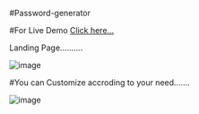 #Password-generator

#For Live Demo [Click here...](https://vipul1432.github.io/50_days-of-Javascript-Challenge/Day31_Password-generator/)

Landing Page..........

![image](https://user-images.githubusercontent.com/81670997/171089484-5491dbcb-1736-45d4-b5e4-5dfea3adfa5f.png)

#You can Customize accroding to your need.......

![image](https://user-images.githubusercontent.com/81670997/171089562-5b3b0141-7109-43b8-b2f9-84d992232244.png)

